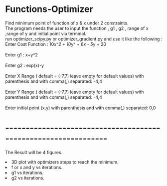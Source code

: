 # Functions-Optimizer
Find minimum point of function of x &amp; x under 2 constraints.<br>
The program needs the user to input the function , g1 , g2 , range of x ,range of y and initial point via terminal.<br>
run optimizer_scipy.py or optimizer_gradient.py and use it like the following : <br>
Enter Cost Function : 10*x^2 + 10*y^ + 6*x - 5*y + 20 <br>
 <br>
Enter g1 : x+y^2 <br>
 <br>
Enter g2 : exp(x)-y <br>
 <br>
Enter X Range (  default = (-7,7)  leave empty for default values) with parenthesis and with comma(,) separated: -4,4 <br>
 <br>
Enter Y Range (  default = (-7,7)  leave empty for default values) with parenthesis and with comma(,) separated: -4,4 <br>
 <br>
Enter initial point (x,y) with parenthesis and with comma(,) separated: 0,0 <br>
# ---------------------------------------------------------------<br>
The Result will be 4 figures.
<li>3D plot with optimizers steps to reach the minimum.
<li>f or x and y vs iterations.
<li>g1 vs iterations.
<li>g2 vs iterations.
  
